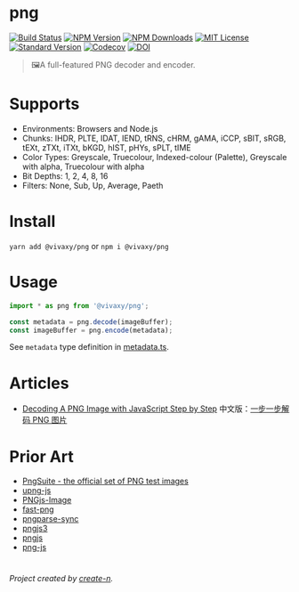 # png

[![Build Status][travis-image]][travis-url]
[![NPM Version][npm-version-image]][npm-url]
[![NPM Downloads][npm-downloads-image]][npm-url]
[![MIT License][license-image]][license-url]
[![Standard Version][standard-version-image]][standard-version-url]
[![Codecov][codecov-image]][codecov-url]
[![DOI](https://zenodo.org/badge/218462452.svg)](https://zenodo.org/badge/latestdoi/218462452)

> 🖼A full-featured PNG decoder and encoder.

# Supports

- Environments: Browsers and Node.js
- Chunks: IHDR, PLTE, IDAT, IEND, tRNS, cHRM, gAMA, iCCP, sBIT, sRGB, tEXt, zTXt, iTXt, bKGD, hIST, pHYs, sPLT, tIME
- Color Types: Greyscale, Truecolour, Indexed-colour (Palette), Greyscale with alpha, Truecolour with alpha
- Bit Depths: 1, 2, 4, 8, 16
- Filters: None, Sub, Up, Average, Paeth

# Install

`yarn add @vivaxy/png` or `npm i @vivaxy/png`

# Usage

```js
import * as png from '@vivaxy/png';

const metadata = png.decode(imageBuffer);
const imageBuffer = png.encode(metadata);
```

See `metadata` type definition in [metadata.ts](src/helpers/metadata.ts).

# Articles

- [Decoding A PNG Image with JavaScript Step by Step](https://vivaxyblog.github.io/2019/11/07/decode-a-png-image-with-javascript.html) 中文版：[一步一步解码 PNG 图片](https://vivaxyblog.github.io/2019/12/07/decode-a-png-image-with-javascript-cn.html)

# Prior Art

- [PngSuite - the official set of PNG test images](http://www.schaik.com/pngsuite/)
- [upng-js](https://github.com/photopea/UPNG.js)
- [PNGjs-Image](https://github.com/YahooArchive/pngjs-image)
- [fast-png](https://github.com/image-js/fast-png)
- [pngparse-sync](https://github.com/mikolalysenko/pngparse-sync)
- [pngjs3](https://github.com/gforge/pngjs3)
- [pngjs](https://github.com/lukeapage/pngjs)
- [png-js](https://github.com/foliojs/png.js)

#

_Project created by [create-n](https://github.com/vivaxy/create-n)._

[travis-image]: https://img.shields.io/travis/vivaxy/png.svg?style=flat-square
[travis-url]: https://travis-ci.org/vivaxy/png
[npm-version-image]: https://img.shields.io/npm/v/@vivaxy/png.svg?style=flat-square
[npm-url]: https://www.npmjs.com/package/@vivaxy/png
[npm-downloads-image]: https://img.shields.io/npm/dt/@vivaxy/png.svg?style=flat-square
[license-image]: https://img.shields.io/npm/l/@vivaxy/png.svg?style=flat-square
[license-url]: LICENSE
[standard-version-image]: https://img.shields.io/badge/release-standard%20version-brightgreen.svg?style=flat-square
[standard-version-url]: https://github.com/conventional-changelog/standard-version
[codecov-image]: https://img.shields.io/codecov/c/github/vivaxy/png.svg?style=flat-square
[codecov-url]: https://codecov.io/gh/vivaxy/png
